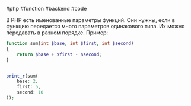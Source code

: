 #php #function #backend #code 

В PHP есть именованные параметры функций. Они нужны, если в функцию передается много параметров одинакового типа. Их можно передавать в разном порядке. Пример:

```php
function sum(int $base, int $first, int $second) 
{
	return $base + $first - $second;
}


print_r(sum(
	base: 2,
	first: 5,
	second: 10
));
```